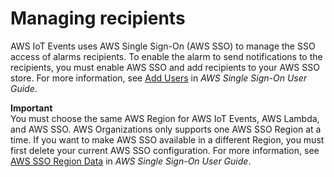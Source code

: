 # Managing recipients<a name="sso-authorization-recipients"></a>

AWS IoT Events uses AWS Single Sign\-On \(AWS SSO\) to manage the SSO access of alarms recipients\. To enable the alarm to send notifications to the recipients, you must enable AWS SSO and add recipients to your AWS SSO store\. For more information, see [Add Users](https://docs.aws.amazon.com/singlesignon/latest/userguide/addusers.html) in *AWS Single Sign\-On User Guide*\.

**Important**  
You must choose the same AWS Region for AWS IoT Events, AWS Lambda, and AWS SSO\.
AWS Organizations only supports one AWS SSO Region at a time\. If you want to make AWS SSO available in a different Region, you must first delete your current AWS SSO configuration\. For more information, see [AWS SSO Region Data](https://docs.aws.amazon.com/singlesignon/latest/userguide/regions.html#region-data) in *AWS Single Sign\-On User Guide*\.
